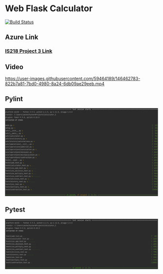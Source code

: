 # Web Flask Calculator
[![Build Status](https://app.travis-ci.com/ZacharyVeliky/Calculator_2.svg?branch=main)](https://app.travis-ci.com/ZacharyVeliky/Calculator_2)
## Azure Link
### <a href="https://is218-project-3.azurewebsites.net">IS218 Project 3 Link</a>
## Video
https://user-images.githubusercontent.com/59464189/146462783-822b7a81-7bd0-4980-8a24-6db09ae29eeb.mp4

## Pylint
![Pylint](https://github.com/ZacharyVeliky/Calculator_2/blob/main/pytest_screenshots/pylint.png)
## Pytest
![Pytest](https://github.com/ZacharyVeliky/Calculator_2/blob/main/pytest_screenshots/pytest.png)
